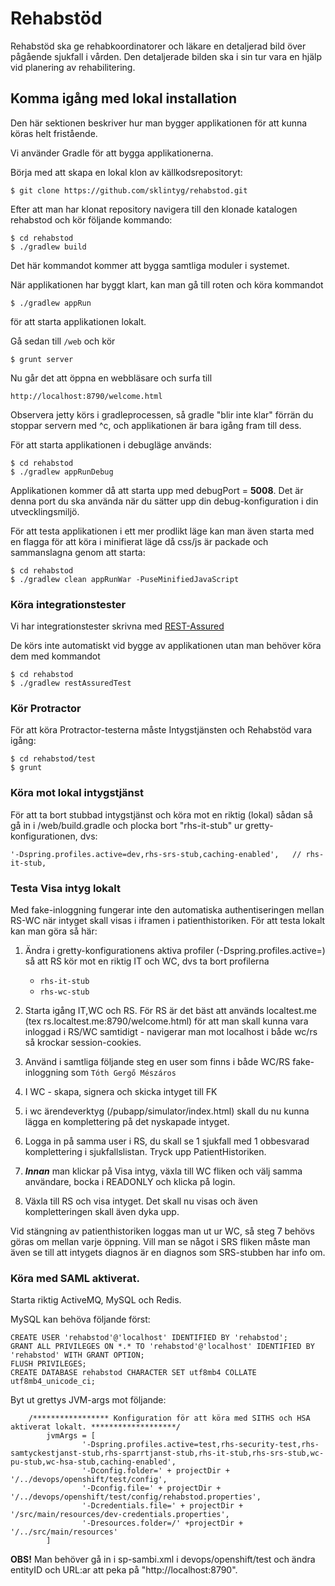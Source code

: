 # Rehabstöd
Rehabstöd ska ge rehabkoordinatorer och läkare en detaljerad bild över pågående sjukfall i vården. Den detaljerade bilden ska i sin tur vara en hjälp vid planering av rehabilitering.

## Komma igång med lokal installation
Den här sektionen beskriver hur man bygger applikationen för att kunna köras helt fristående.

Vi använder Gradle för att bygga applikationerna.

Börja med att skapa en lokal klon av källkodsrepositoryt:

    $ git clone https://github.com/sklintyg/rehabstod.git

Efter att man har klonat repository navigera till den klonade katalogen rehabstod och kör följande kommando:

    $ cd rehabstod
    $ ./gradlew build

Det här kommandot kommer att bygga samtliga moduler i systemet. 

När applikationen har byggt klart, kan man gå till roten och köra kommandot

    $ ./gradlew appRun

för att starta applikationen lokalt.

Gå sedan till `/web` och kör

    $ grunt server

Nu går det att öppna en webbläsare och surfa till 

    http://localhost:8790/welcome.html 

Observera jetty körs i gradleprocessen, så gradle "blir inte klar" förrän du stoppar servern med ^c, och applikationen är bara igång fram till dess.

För att starta applikationen i debugläge används:

    $ cd rehabstod
    $ ./gradlew appRunDebug
    
Applikationen kommer då att starta upp med debugPort = **5008**. Det är denna port du ska använda när du sätter upp din 
debug-konfiguration i din utvecklingsmiljö.

För att testa applikationen i ett mer prodlikt läge kan man även starta med en flagga för att köra i minifierat läge då css/js är packade och sammanslagna genom att starta:

    $ cd rehabstod
    $ ./gradlew clean appRunWar -PuseMinifiedJavaScript

### Köra integrationstester
Vi har integrationstester skrivna med [REST-Assured](https://github.com/jayway/rest-assured)

De körs inte automatiskt vid bygge av applikationen utan man behöver köra dem med kommandot

    $ cd rehabstod
    $ ./gradlew restAssuredTest
    
### Kör Protractor
För att köra Protractor-testerna måste Intygstjänsten och Rehabstöd vara igång:

    $ cd rehabstod/test
    $ grunt


### Köra mot lokal intygstjänst
För att ta bort stubbad intygstjänst och köra mot en riktig (lokal) sådan så gå in i /web/build.gradle och plocka bort "rhs-it-stub" ur gretty-konfigurationen, dvs:

    '-Dspring.profiles.active=dev,rhs-srs-stub,caching-enabled',   // rhs-it-stub,

### Testa Visa intyg lokalt
Med fake-inloggning fungerar inte den automatiska authentiseringen mellan RS-WC när intyget skall visas i iframen i patienthistoriken.
För att testa lokalt kan man göra så här:

1. Ändra i gretty-konfigurationens aktiva profiler (-Dspring.profiles.active=) så att RS kör mot en riktig IT och WC, dvs ta bort profilerna
   
    - `rhs-it-stub`
    - `rhs-wc-stub`
    
2. Starta igång IT,WC och RS. För RS är det bäst att används localtest.me (tex rs.localtest.me:8790/welcome.html) för att man skall kunna vara inloggad i RS/WC samtidigt - navigerar man mot localhost i både wc/rs så krockar session-cookies.
3. Använd i samtliga följande steg en user som finns i både WC/RS fake-inloggning som `Tóth Gergő Mészáros`
4. I WC - skapa, signera och skicka intyget till FK
5. i wc ärendeverktyg (/pubapp/simulator/index.html) skall du nu kunna lägga en komplettering på det nyskapade intyget.
6. Logga in på samma user i RS, du skall se 1 sjukfall med 1 obbesvarad komplettering i sjukfallslistan. Tryck upp PatientHistoriken.
7. _**Innan**_ man klickar på Visa intyg, växla till WC fliken och välj samma användare, bocka i READONLY och klicka på login.
8. Växla till RS och visa intyget. Det skall nu visas och även kompletteringen skall även dyka upp.

Vid stängning av patienthistoriken loggas man ut ur WC, så steg 7 behövs göras om mellan varje öppning.
Vill man se något i SRS fliken måste man även se till att intygets diagnos är en diagnos som SRS-stubben har info om.
  


### Köra med SAML aktiverat.

Starta riktig ActiveMQ, MySQL och Redis.

MySQL kan behöva följande först:

    CREATE USER 'rehabstod'@'localhost' IDENTIFIED BY 'rehabstod';
    GRANT ALL PRIVILEGES ON *.* TO 'rehabstod'@'localhost' IDENTIFIED BY 'rehabstod' WITH GRANT OPTION;
    FLUSH PRIVILEGES;
    CREATE DATABASE rehabstod CHARACTER SET utf8mb4 COLLATE utf8mb4_unicode_ci;
    
Byt ut grettys JVM-args mot följande:

        /***************** Konfiguration för att köra med SITHS och HSA aktiverat lokalt. *******************/
            jvmArgs = [
                    '-Dspring.profiles.active=test,rhs-security-test,rhs-samtyckestjanst-stub,rhs-sparrtjanst-stub,rhs-it-stub,rhs-srs-stub,wc-pu-stub,wc-hsa-stub,caching-enabled',
                    '-Dconfig.folder=' + projectDir + '/../devops/openshift/test/config',
                    '-Dconfig.file=' + projectDir + '/../devops/openshift/test/config/rehabstod.properties',
                    '-Dcredentials.file=' + projectDir + '/src/main/resources/dev-credentials.properties',
                    '-Dresources.folder=/' +projectDir + '/../src/main/resources'
            ]
            
**OBS!** Man behöver gå in i sp-sambi.xml i devops/openshift/test och ändra entityID och URL:ar att peka på "http://localhost:8790".

